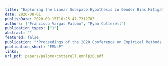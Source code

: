 ```yaml
---
title: "Exploring the Linear Subspace Hypothesis in Gender Bias Mitigation"
date: 2020-08-01
publishDate: 2020-09-15T16:25:47.731270Z
authors: ["Francisco Vargas Palomo", "Ryan Cotterell"]
publication_types: ["1"]
abstract: ""
featured: false
publication: "*Proceedings of the 2020 Conference on Empirical Methods in Natural Language Processing and the 9th International Joint Conference on Natural Language Processing*"
publication_short: "EMNLP"
links:
url_pdf: papers/palomo+cotterell.emnlp20.pdf
---
```


